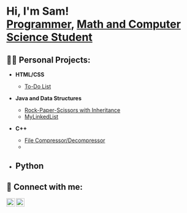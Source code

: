 <h1>Hi, I'm Sam! <br/><a href="https://github.com/SamHormozian">Programmer</a>, <a href="https://www.linkedin.com/in/sam-hormozian-29027a227/">Math and Computer Science Student</a> </h1>

<h2>👨‍💻 Personal Projects:</h2>

- <b>HTML/CSS</b>
    - [To-Do List](https://github.com/SamHormozian/To-Do-List)

 - <b>Java and Data Structures</b>
    - [Rock-Paper-Scissors with Inheritance](https://github.com/SamHormozian/Rock-Paper-Scissors-with-Inheritance)
    - [MyLinkedList](https://github.com/SamHormozian/MyLinkedList)

- <b>C++</b>
    - [File Compressor/Decompressor](https://github.com/SamHormozian/File-Compress-Decompressor)
    - 
 
- <b>Python</b>
    - 


<h2> 🤳 Connect with me:</h2>


[<img align="left" alt="JoshMadakor | LinkedIn" width="22px" src="https://cdn.jsdelivr.net/npm/simple-icons@v3/icons/linkedin.svg" />][linkedin]
[<img align="left" alt="JoshMadakor | Instagram" width="22px" src="https://cdn.jsdelivr.net/npm/simple-icons@v3/icons/instagram.svg" />][instagram]


[instagram]: https://www.instagram.com/samhormozian/
[linkedin]: https://linkedin.com/in/sam-hormozian-29027a227/

<!--
**joshmadakor1/joshmadakor1** is a ✨ _special_ ✨ repository because its `README.md` (this file) appears on your GitHub profile.

Here are some ideas to get you started:

- 🔭 I’m currently working on ...
- 🌱 I’m currently learning ...
- 👯 I’m looking to collaborate on ...
- 🤔 I’m looking for help with ...
- 💬 Ask me about ...
- 📫 How to reach me: ...
- 😄 Pronouns: ...
- ⚡ Fun fact: ...
-->
